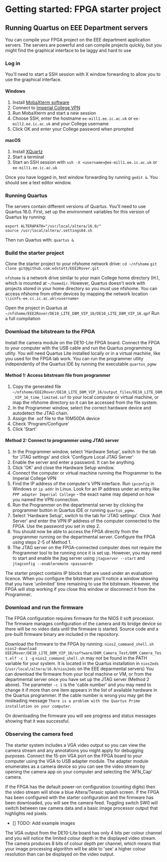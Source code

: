 # Getting started: FPGA starter project

  ## Running Quartus on EEE Department servers

  You can compile your FPGA project on the EEE department application servers. The servers are powerful and can compile projects quickly, but you might find the graphical interface to be laggy and hard to use
 
   ### Log in
    
  You'll need to start a SSH session with X window forwarding to allow you to use the graphical interface.
      
   #### Windows
        
  1. Install [MobaXterm software](https://mobaxterm.mobatek.net/)
  2. Connect to [Imperial College VPN](https://www.imperial.ac.uk/admin-services/ict/self-service/connect-communicate/remote-access/virtual-private-network-vpn/)
  3. Run MobaXterm and start a new session
  4. Choose SSH, enter the hostname `ee-mill1.ee.ic.ac.uk` or `ee-mill2.ee.ic.ac.uk` and your College username
  5. Click OK and enter your College password when prompted

   #### macOS
  1. Install [XQuartz](https://www.xquartz.org/)
  2. Start a terminal
  3. Start an SSH session with `ssh -X <username>@ee-mill1.ee.ic.ac.uk` or `ee-mill1.ee.ic.ac.uk`

  Once you have logged in, test window forwarding by running `gedit &`. You should see a text editor window.
     
   ### Running Quartus

 The servers contain different versions of Quartus. You'll need to use Quartus 16.0. First, set up the environment variables for this version of Quartus by running:
 
    export ALTERAPATH="/usr/local/altera/16.0/"
    source /usr/local/altera/.settings64.sh
    
 Then run Quartus with:
 `quartus &`
     
   ### Build the starter project
   
 Clone the starter project to your nfshome network drive:
 `cd ~/nfshome`
 `git clone git@github.com:edstott/EEE2Rover.git`

 `nfshome` is a network drive similar to your main College home directory (H:), which is mounted at `~/homedir`. However, Quartus doesn't work with projects stored in your home directory so you must use nfshome. You can access nfshome from other devices by mapping the network location `\\icnfs-ee.cc.ic.ac.uk\<username>`

 Open the project in Quartus at `~/nfshome/EEE2Rover/DE10_LITE_D8M_VIP_16/DE10_LITE_D8M_VIP_16.qpf`
 Run a full compilation
    
  ### Download the bitstream to the FPGA
  
  Install the camera module on the DE10-Lite FPGA board. Connect the FPGA to your computer with the USB cable and run the Quartus programming utlity. You will need Quartus Lite installed locally or in a virtual machine, like you used for the FPGA lab work. You can run the programmer utlity independently of the Quartus IDE by running the executable `quartus_pgmw`

  #### Method 1: Access bitstream file from programmer
  1. Copy the generated file `~/nfshome/EEE2Rover/DE10_LITE_D8M_VIP_16/output_files/DE10_LITE_D8M_VIP_16_time_limited.sof` to your local computer or virtual machine, or map the nfshome directory so it can be accessed from the file system.
  2. In the Programmer window, select the correct hardware device and autodetect the JTAG chain.
  3. Assign the .sof file to the 10M50DA device
  4. Check 'Program/Configure'
  5. Click 'Start'

  #### Method 2: Connect to programmer using JTAG server
  1. In the Programmer window, select 'Hardware Setup', switch to the tab for 'JTAG settings' and click 'Configure Local JTAG Server'
  2. Enable the server and enter a password. It can be anything.
  3. Click 'OK' and close the Hardware Setup window.
  4. Connect the computer or virtual machine running the Programmer to the Imperial College VPN
  5. Find the IP address of the computer's VPN interface. Run `ipconfig` in Windows or `ip addr` in Linux. Look for an IP address under an entry like `PPP adapter Imperial College` - the exact name may depend on how you named the VPN connection.
  6. Run the Programmer on the departmental server by clicking the programmer button in Quartus IDE or running `quartus_pgmw`.
  7. Select 'Hardware Setup', switch to the tab for 'JTAG settings'. Click 'Add Server' and enter the VPN IP address of the computer connected to the FPGA. Use the password you set in step 2.
  8. You should now be able to access the FPGA directly from the programmer running on the departmental server. Configure the FPGA using steps 2-5 of Method 1.
  9. The JTAG server on the FPGA-connected computer does not require the Programmer tool to be running once it is set up. However, you may need to start and enable the jtag server using `jtagserver --start` and `jtagconfig --enableremote <password>`

The starter project contains IP blocks that are used under an evaluation licence. When you configure the bitstream you'll notice a window showing that you have 'unlimited' time remaining to use the bitstream. However, the FPGA will stop working if you close this window or disconnect it from the Programmer.

  ### Download and run the firmware
  The FPGA configuration requires firmware for the NIOS II soft processor. The firmware manages configuration of the camera and its bridge device so there will be no video data until the firmware is started. Source code and a pre-built firmware binary are included in the repository.
  
  Download the firmware to the FPGA by running:
  `nios2_command_shell.sh nios2-download EEE2Rover/DE10_LITE_D8M_VIP_16/software/D8M_Camera_Test/D8M_Camera_Test.elf -c 1 -g`
  `nios2_command_shell.sh` may not be found in the PATH variable for your system. It is located in the Quartus installation in `nios2eds` (`/usr/local/altera/16.0/nios2eds` on the EEE deparmental servers)
  You can download the firmware from your local machine or VM, or from the departmental server once you have set up the JTAG server (Method 2 above). The parameter `-c 1` is the 'cable number' and you may need to change it if more than one item appears in the list of available hardware in the Quartus programmer. If the cable number is wrong you may get the misleading message `There is a problem with the Quartus Prime installation on your computer`.
  
  On downloading the firmware you will see progress and status messages showing that it was successful.
  
  ### Observing the camera feed
  The starter system includes a VGA video output so you can view the camera stream and any annotations you might apply for debugging purposes. Connect the 15-pin VGA port on the FPGA board to your computer using the VGA to USB adapter module. The adapter module enumerates as a camera device so you can see the video stream by opening the camera app on your computer and selecting the 'AFN_Cap' camera.
  
  If the FPGA has the default power-on configuration (counting digits) then the video stream will show a blue Altera/Terasic splash screen. If the FPGA has been configured with the starter configuration and the firmware has been downloaded, you will see the camera feed. Toggling switch SW0 will switch between raw camera data and a basic image processor output that highlights red pixels.
  
  - [] TODO: Add example images

The VGA output from the DE10-Lite board has only 4 bits per colour channel and you will notice the limited colour depth in the displayed video stream. The camera produces 8 bits of colour depth per channel, which means that your image processing algorithm will be able to 'see' a higher colour resolution than can be displayed on the video output.
  
  
  
  


    
    
